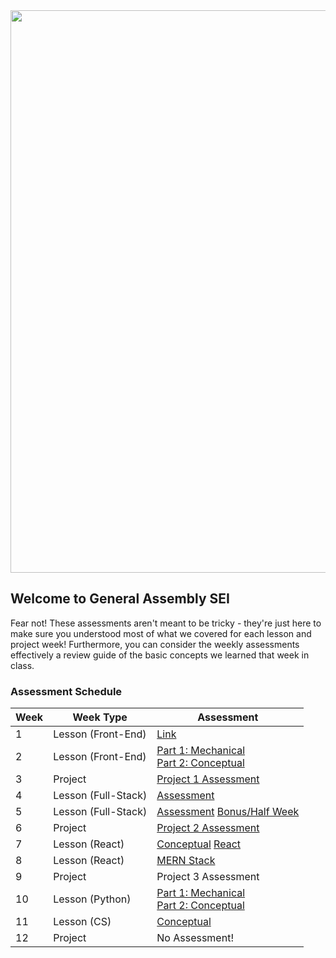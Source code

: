 <img src=https://i.imgur.com/XseXU8J.png width=900>

## Welcome to General Assembly SEI

Fear not! These assessments aren't meant to be tricky - they're just here to make sure you understood most of what we covered for each lesson and 
project week! Furthermore, you can consider the weekly assessments effectively a review guide of the basic concepts we learned that week in class.

### Assessment Schedule

| Week | Week Type | Assessment |
| --- | ---------------- | ------------------ |
| 1 | Lesson (Front-End) | [Link](https://github.com/WDI-SEA/wdi_assessments/blob/master/weekly_assessments/w01-assessment.md) |
| 2 | Lesson (Front-End) | [Part 1: Mechanical](https://github.com/WDI-SEA/wdi_assessments/blob/master/weekly_assessments/w02-mechanical.md) <br> [Part 2: Conceptual](https://github.com/WDI-SEA/wdi_assessments/blob/master/weekly_assessments/w02-conceptual.md) |
| 3 | Project | [Project 1 Assessment](https://github.com/WDI-SEA/wdi_assessments/blob/master/project_assessments/project-1-assessment.md) |
| 4 | Lesson (Full-Stack) | [Assessment](https://github.com/WDI-SEA/wdi_assessments/blob/master/weekly_assessments/w04-assessment.md) |
| 5 | Lesson (Full-Stack) | [Assessment](https://github.com/WDI-SEA/wdi_assessments/blob/master/weekly_assessments/w05-assessment.md) [Bonus/Half Week](https://github.com/WDI-SEA/wdi_assessments/blob/master/weekly_assessments/w05-bonus-assessment.md) |
| 6 | Project | [Project 2 Assessment](https://github.com/WDI-SEA/wdi_assessments/blob/master/project_assessments/project-2-assessment.md) |
| 7 | Lesson (React) | [Conceptual](https://github.com/WDI-SEA/wdi_assessments/blob/master/weekly_assessments/w07-conceptual.md) [React](https://github.com/WDI-SEA/wdi_assessments/blob/master/weekly_assessments/w07-react.md) |
| 8 | Lesson (React) | [MERN Stack](https://github.com/WDI-SEA/wdi_assessments/blob/master/weekly_assessments/w08-assessment.md) |
| 9 | Project | Project 3 Assessment |
| 10 | Lesson (Python) | [Part 1: Mechanical](https://github.com/WDI-SEA/wdi_assessments/blob/master/weekly_assessments/w10-mechanical.md) <br> [Part 2: Conceptual](https://github.com/WDI-SEA/wdi_assessments/blob/master/weekly_assessments/w10-conceptual.md) |
| 11 | Lesson (CS) | [Conceptual](https://github.com/WDI-SEA/wdi_assessments/blob/master/weekly_assessments/w11-assessment.md) | 
| 12 | Project | No Assessment! |
